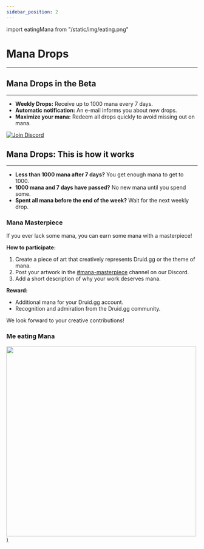 ```yaml
---
sidebar_position: 2
---
```


import eatingMana from "/static/img/eating.png"

# Mana Drops

---

## Mana Drops in the Beta

---

- **Weekly Drops:** Receive up to 1000 mana every 7 days.
- **Automatic notification:** An e-mail informs you about new drops.
- **Maximize your mana:** Redeem all drops quickly to avoid missing out on mana.

[![Join Discord](/img/mana.png)](https://discord.com/invite/UUXpmx24ua)

## Mana Drops: This is how it works

---

- **Less than 1000 mana after 7 days?** You get enough mana to get to 1000.
- **1000 mana and 7 days have passed?** No new mana until you spend some.
- **Spent all mana before the end of the week?** Wait for the next weekly drop.

### Mana Masterpiece

If you ever lack some mana, you can earn some mana with a masterpiece!

**How to participate:**

1. Create a piece of art that creatively represents Druid.gg or the theme of mana.
2. Post your artwork in the [#mana-masterpiece](https://discord.gg/Pkze9Y5MdQ) channel on our Discord.
3. Add a short description of why your work deserves mana.

**Reward:**

- Additional mana for your Druid.gg account.
- Recognition and admiration from the Druid.gg community.

We look forward to your creative contributions!

### Me eating Mana

[<img src={eatingMana} width="500px" />)](https://discord.com/invite/UUXpmx24ua)
